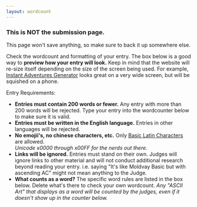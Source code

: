 ```yaml
---
layout: wordcount
---
```

### **This is NOT the submission page.** 

This page won't save anything, so make sure to back it up somewhere else.

Check the wordcount and formatting of your entry. The box below is a good way to **preview how your entry will look.** Keep in mind that the website will re-size itself depending on the size of the screen being used. For example, [Instant Adventures Generator](https://200wordrpg.github.io/2016/supplement/2016/04/14/InstantAdventuresGeneratorpocketedition.html) looks great on a very wide screen, but will be squished on a phone.

Entry Requirements:

* **Entries must contain 200 words or fewer.** Any entry with more than 200 words will be rejected. Type your entry into the wordcounter below to make sure it is valid.
* **Entries must be written in the English language.** Entries in other languages will be rejected.
* **No emojii's, no chinese characters, etc.** Only [Basic Latin Characters](http://www.isthisthingon.org/unicode/?page=X0&subpage=0) are allowed. <br>*Unicode x0000 through x00FF for the nerds out there.*
* **Links will be ignored.** Entries must stand on their own. Judges will ignore links to other material and will not conduct additional research beyond reading your entry. i.e. saying "It's like Moldvay Basic but with ascending AC" might not mean anything to the Judge. 
* **What counts as a word?** The specific word rules are listed in the box below. Delete what's there to check your own wordcount. *Any "ASCII Art" that displays as a word will be counted by the judges, even if it doesn't show up in the counter below.*
